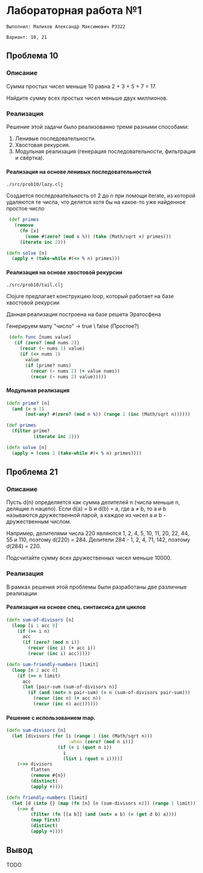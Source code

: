 # Лабораторная работа №1

```
Выполнил: Маликов Александр Максимович P3322

Вариант: 10, 21
```

## Проблема 10

### Описание

Сумма простых чисел меньше 10 равна 2 + 3 + 5 + 7 = 17.

Найдите сумму всех простых чисел меньше двух миллионов.

### Реализация

Решение этой задачи было реализованно тремя разными способами:

1. Ленивые последовательности.
2. Хвостовая рекурсия.
3. Модульная реализация (генерация последовательности, фильтрация и свёртка).

#### Реализация на основе ленивых последовательностей

``` ./src/prob10/lazy.clj ```

Создается последовательность от 2 до n при помощи iterate, из которой удаляются те числа,
что делятся хотя бы на какое-то уже найденное простое число

```clojure
 (def primes
   (remove
     (fn [x]
       (some #(zero? (mod x %)) (take (Math/sqrt x) primes)))
     (iterate inc 2)))

(defn solve [n]
  (apply + (take-while #(<= % n) primes)))
 ```


#### Реализация на основе хвостовой рекурсии

``` ./src/prob10/tail.clj ```

Clojure предлагает конструкцию loop, который работает на базе хвостовой рекурсии

Данная реализация построена на базе решета Эратосфена

Генерируем мапу "число" -> true \ false (Простое?)

```clojure
 (defn func [nums value]
   (if (zero? (mod nums 2))
     (recur (- nums 1) value)
     (if (<= nums 1)
       value
       (if (prime? nums)
         (recur (- nums 2) (+ value nums))
         (recur (- nums 2) value)))))
 ```

#### Модульная реализация 
```clojure
(defn prime? [n]
  (and (> n 1)
       (not-any? #(zero? (mod n %)) (range 2 (inc (Math/sqrt n))))))

(def primes
  (filter prime?
          (iterate inc 2)))

(defn solve [n]
  (apply + (cons 2 (take-while #(< % n) primes))))

```

## Проблема 21

### Описание

Пусть d(n) определяется как сумма делителей n (числа меньше n, делящие n нацело).
Если d(a) = b и d(b) = a, где a ≠ b, то a и b называются дружественной парой, а каждое из чисел a и b - дружественным числом.

Например, делителями числа 220 являются 1, 2, 4, 5, 10, 11, 20, 22, 44, 55 и 110, поэтому d(220) = 284. Делители 284 - 1, 2, 4, 71, 142, поэтому d(284) = 220.

Подсчитайте сумму всех дружественных чисел меньше 10000.

### Реализация

В рамках решения этой проблемы были разработаны две различные реализации

#### Реализация на основе спец. синтаксиса для циклов

```clojure
(defn sum-of-divisors [n]
  (loop [i 1 acc 0]
    (if (>= i n)
      acc
      (if (zero? (mod n i))
        (recur (inc i) (+ acc i))
        (recur (inc i) acc)))))

(defn sum-friendly-numbers [limit]
  (loop [n 2 acc 0]
    (if (>= n limit)
      acc
      (let [pair-sum (sum-of-divisors n)]
        (if (and (not= n pair-sum) (= n (sum-of-divisors pair-sum)))
          (recur (inc n) (+ acc n))
          (recur (inc n) acc))))))
```


#### Решение с использованием map.


```clojure
(defn sum-divisors [n]
  (let [divisors (for [i (range 1 (inc (Math/sqrt n)))
                       :when (zero? (mod n i))]
                   (if (= i (quot n i))
                     i
                     (list i (quot n i))))]
    (->> divisors
         flatten
         (remove #{n})
         (distinct)
         (apply +))))

(defn friendly-numbers [limit]
  (let [d (into {} (map (fn [n] [n (sum-divisors n)]) (range 1 limit)))]
    (->> d
         (filter (fn [[a b]] (and (not= a b) (= (get d b) a))))
         (map first)
         (distinct)
         (apply +))))
```

## Вывод
TODO